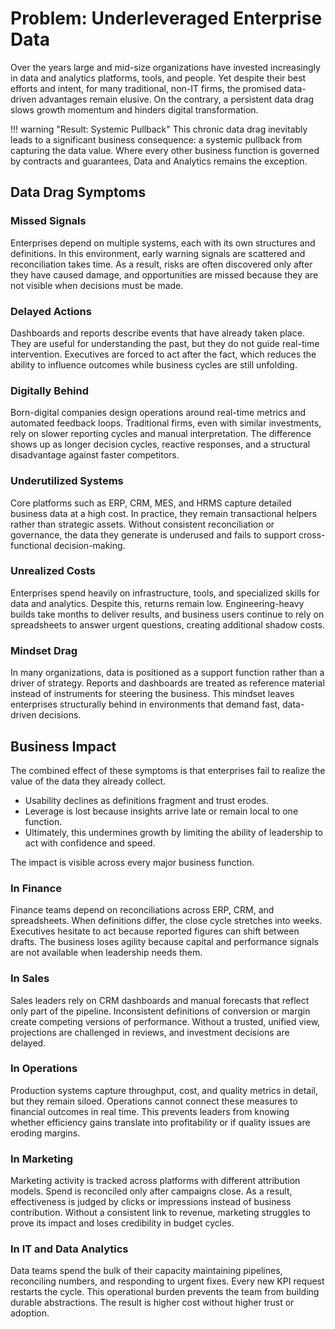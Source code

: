# Problem: Underleveraged Enterprise Data  

Over the years large and mid-size organizations have invested increasingly in data and analytics platforms, tools, and people.
Yet despite their best efforts and intent, for many traditional, non-IT firms, the promised data-driven advantages remain elusive. 
On the contrary, a persistent data drag slows growth momentum and hinders digital transformation. 

!!! warning "Result: Systemic Pullback" 
    This chronic data drag inevitably leads to a significant business consequence: a systemic pullback from capturing the data value. 
    Where every other business function is governed by contracts and guarantees, Data and Analytics remains the exception.

## Data Drag Symptoms

### Missed Signals
Enterprises depend on multiple systems, each with its own structures and definitions. 
In this environment, early warning signals are scattered and reconciliation takes time. 
As a result, risks are often discovered only after they have caused damage, 
and opportunities are missed because they are not visible when decisions must be made.

### Delayed Actions
Dashboards and reports describe events that have already taken place. 
They are useful for understanding the past, but they do not guide real-time intervention. 
Executives are forced to act after the fact, 
which reduces the ability to influence outcomes while business cycles are still unfolding.

### Digitally Behind
Born-digital companies design operations around real-time metrics and automated feedback loops. 
Traditional firms, even with similar investments, rely on slower reporting cycles and manual interpretation. 
The difference shows up as longer decision cycles, reactive responses, 
and a structural disadvantage against faster competitors.

### Underutilized Systems
Core platforms such as ERP, CRM, MES, and HRMS capture detailed business data at a high cost. 
In practice, they remain transactional helpers rather than strategic assets. 
Without consistent reconciliation or governance, 
the data they generate is underused and fails to support cross-functional decision-making.

### Unrealized Costs
Enterprises spend heavily on infrastructure, tools, and specialized skills for data and analytics. 
Despite this, returns remain low. Engineering-heavy builds take months to deliver results, 
and business users continue to rely on spreadsheets to answer urgent questions, creating additional shadow costs.

### Mindset Drag
In many organizations, data is positioned as a support function rather than a driver of strategy. 
Reports and dashboards are treated as reference material instead of instruments for steering the business. 
This mindset leaves enterprises structurally behind in environments that demand fast, data-driven decisions.

## Business Impact
The combined effect of these symptoms is that enterprises fail to realize the value of the data they already collect.  

* Usability declines as definitions fragment and trust erodes.  
* Leverage is lost because insights arrive late or remain local to one function.  
* Ultimately, this undermines growth by limiting the ability of leadership to act with confidence and speed.  

The impact is visible across every major business function.

### In Finance
Finance teams depend on reconciliations across ERP, CRM, and spreadsheets. 
When definitions differ, the close cycle stretches into weeks. 
Executives hesitate to act because reported figures can shift between drafts. 
The business loses agility because capital and performance signals are not available when leadership needs them.

### In Sales
Sales leaders rely on CRM dashboards and manual forecasts that reflect only part of the pipeline. 
Inconsistent definitions of conversion or margin create competing versions of performance. 
Without a trusted, unified view, projections are challenged in reviews, and investment decisions are delayed.

### In Operations
Production systems capture throughput, cost, and quality metrics in detail, but they remain siloed. 
Operations cannot connect these measures to financial outcomes in real time. 
This prevents leaders from knowing whether efficiency gains translate into profitability or if quality issues are eroding margins.

### In Marketing
Marketing activity is tracked across platforms with different attribution models. 
Spend is reconciled only after campaigns close. 
As a result, effectiveness is judged by clicks or impressions instead of business contribution. 
Without a consistent link to revenue, marketing struggles to prove its impact and loses credibility in budget cycles.

### In IT and Data Analytics
Data teams spend the bulk of their capacity maintaining pipelines, reconciling numbers, and responding to urgent fixes. 
Every new KPI request restarts the cycle. This operational burden prevents the team from building durable abstractions. 
The result is higher cost without higher trust or adoption.
